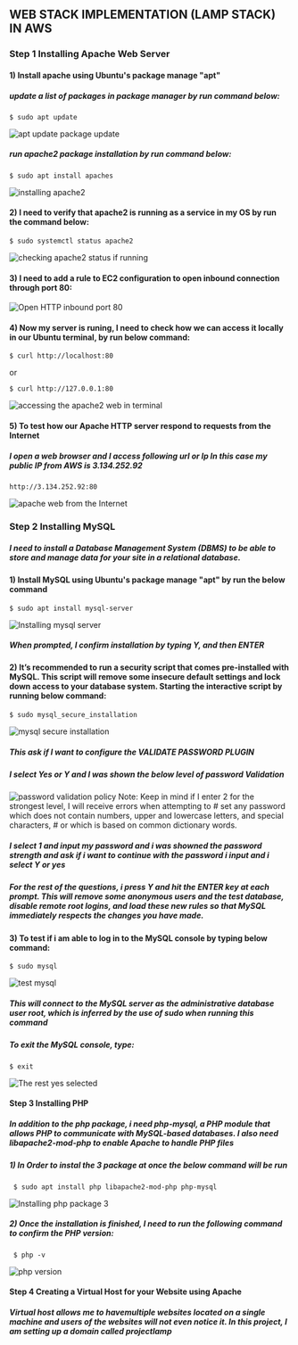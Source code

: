 ## WEB STACK IMPLEMENTATION (LAMP STACK) IN AWS
### Step 1 Installing Apache Web Server 
#### 1) Install apache using Ubuntu's package manage "apt"
##### update a list of packages in package manager by run command below: 
    $ sudo apt update
   
   ![apt update package update](https://user-images.githubusercontent.com/19293380/120109683-5c094800-c162-11eb-9267-9502846c7c6e.jpg)
#####  run apache2 package installation by run command below:
    $ sudo apt install apaches 
   
   ![installing apache2](https://user-images.githubusercontent.com/19293380/120109710-7e02ca80-c162-11eb-936b-e7fd08e59e8c.jpg)

#### 2) I need to verify that apache2 is running as a service in my OS by run the command below:
    $ sudo systemctl status apache2

![checking apache2 status if running](https://user-images.githubusercontent.com/19293380/120109925-6bd55c00-c163-11eb-8f56-11cbe3bfffba.jpg)
#### 3)  I need to add a rule to EC2 configuration to open inbound connection through port 80:

![Open HTTP inbound port 80](https://user-images.githubusercontent.com/19293380/120109959-96bfb000-c163-11eb-8df4-e3cc06c701a2.jpg)

#### 4) Now my server is runing, I need to check how we can access it locally in our Ubuntu terminal, by run below command:
    $ curl http://localhost:80
    
   or 
   
    $ curl http://127.0.0.1:80

   ![accessing the apache2 web in terminal](https://user-images.githubusercontent.com/19293380/120110217-80662400-c164-11eb-8d8b-1898e8803ac5.jpg)
#### 5) To test how our Apache HTTP server respond to requests from the Internet
#####   I open a web browser and I access following url or Ip In this case my public IP from AWS is                3.134.252.92
    http://3.134.252.92:80
    
![apache web from the Internet](https://user-images.githubusercontent.com/19293380/120110580-e69f7680-c165-11eb-84a6-b468faa1fa51.jpg)
###  Step 2  Installing MySQL
#####  I need to install a Database Management System (DBMS) to be able to store and manage data for your site in a relational database.
#### 1) Install MySQL using Ubuntu's package manage "apt" by run the below command
    $ sudo apt install mysql-server
    
![Installing mysql server](https://user-images.githubusercontent.com/19293380/120110773-e2278d80-c166-11eb-8dbc-596d76ce783c.jpg)
#####  When prompted,  I confirm installation by typing Y, and then ENTER
#### 2) It’s recommended to run a security script that comes pre-installed with MySQL. This script will remove some insecure default settings and lock down access to your database system. Starting the interactive script by running below command:  
    $ sudo mysql_secure_installation
 ![mysql secure installation](https://user-images.githubusercontent.com/19293380/120111047-31ba8900-c168-11eb-9707-6b4a1e73610a.jpg)
 ##### This ask if I want to configure the VALIDATE PASSWORD PLUGIN
 ##### I select Yes or Y and I was shown the below level of password Validation
 ![password validation policy](https://user-images.githubusercontent.com/19293380/120111092-721a0700-c168-11eb-952b-c1dcb875683c.jpg)
Note: Keep in mind if I enter 2 for the strongest level, I  will receive errors when attempting to # set any password which does not contain numbers, upper and lowercase letters, and special characters, # or which is based on common dictionary words.
##### I select 1 and input my password and i was showned the password strength and ask if i want to continue with the password i input and i select Y or yes
##### For the rest of the questions,  i press Y and hit the ENTER key at each prompt. This will remove some anonymous users and the test database, disable remote root logins, and load these new rules so that MySQL immediately respects the changes you have made. 
#### 3) To test if i am able to log in to the MySQL console by typing below command:
    $ sudo mysql
  
 ![test mysql](https://user-images.githubusercontent.com/19293380/120111455-f1f4a100-c169-11eb-85a8-9aa804a4ddfd.jpg)
##### This will connect to the MySQL server as the administrative database user root, which is inferred    by the use of sudo when running this command
##### To exit the MySQL console, type:
    $ exit 
![The rest yes selected](https://user-images.githubusercontent.com/19293380/120119296-d3ed6780-c18e-11eb-90a7-d63f6096cc07.jpg)
#### Step 3 Installing PHP 
##### In addition to the php package, i need php-mysql, a PHP module that allows PHP to communicate with MySQL-based databases. I also need libapache2-mod-php to enable Apache to handle PHP files
##### 1) In Order to instal the 3 package at once the below command will be run

     $ sudo apt install php libapache2-mod-php php-mysql 
![Installing php package 3](https://user-images.githubusercontent.com/19293380/120119547-31ce7f00-c190-11eb-97c8-2144f633bcab.jpg)
##### 2) Once the installation is finished, I need to run the following command to confirm the PHP version:
     $ php -v
![php version](https://user-images.githubusercontent.com/19293380/120119733-4d865500-c191-11eb-868e-19552f0d7dd3.jpg)
#### Step 4 Creating a Virtual Host for your Website using Apache
##### Virtual host allows me to havemultiple websites located on a single machine and users of the websites will not even notice it. In this project, I am setting up a domain called projectlamp













    
    
    

